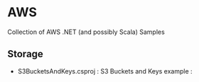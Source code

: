 # AWS
Collection of AWS .NET (and possibly Scala) Samples

## Storage
- S3BucketsAndKeys.csproj : S3 Buckets and Keys example : 
